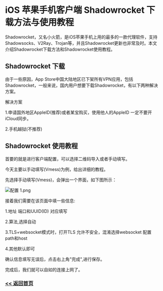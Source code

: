 # iOS 苹果手机客户端 Shadowrocket 下载方法与使用教程
Shadowrocket，又名小火箭，是iOS苹果手机上用的最多的一款代理软件，支持Shadowsocks、V2Ray、Trojan等，并且Shadowrocket更新也非常及时。本文介绍Shadowrocket下载方法和Shadowrocket使用教程。
## Shadowrocket 下载

由于一些原因，App Store中国大陆地区已下架所有VPN应用，包括Shadowrocket，一般来说，国内用户想要下载Shadowrocket，有以下两种解决方案。

解决方案

1.申请国外地区AppleID(推荐)或者某宝购买，使用他人的AppleID 一定不要开iCloud同步。

2.手机越狱(不推荐)

## Shadowrocket 使用教程

首要的就是进行客户端配置，可以选择二维码导入或者手动填写。

今天主要以手动填写(Vmess)为例，给出详细的教程。

先选择手动填写(Vmess)，会弹出一个界面，如下图所示：

![配置 _1_.png](https://i.loli.net/2021/08/03/bpW1r4dIQXw9Gva.png)

接着我们需要在该页面中填一些信息:

1.地址 端口和UUID(ID)  对应填写  

2.算法,选择自动

3.TLS+websocket模式时，打开TLS  允许不安全，混淆选择websocket  配置path和host  

4.其他默认即可

确认信息填写无误后，点击右上角"完成",进行保存。

完成后，我们就可以自如的连接上网了。

### [<< 返回首页](README.md)
